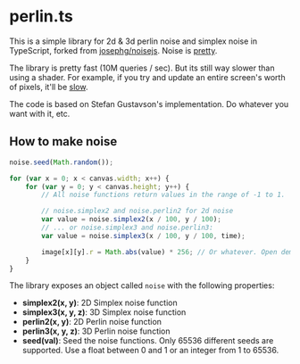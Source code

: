 # perlin.ts

This is a simple library for 2d & 3d perlin noise and simplex noise in
TypeScript, forked from [josephg/noisejs](https://github.com/josephg/noisejs). Noise is
[pretty](https://josephg.com/perlin/3/).

The library is pretty fast (10M queries / sec). But its still way slower than
using a shader. For example, if you try and update an entire screen's worth of
pixels, it'll be [slow](http://josephg.github.com/noisejs/demo3d.html).

The code is based on Stefan Gustavson's implementation. Do whatever you want
with it, etc.

## How to make noise

```javascript
noise.seed(Math.random());

for (var x = 0; x < canvas.width; x++) {
	for (var y = 0; y < canvas.height; y++) {
		// All noise functions return values in the range of -1 to 1.

		// noise.simplex2 and noise.perlin2 for 2d noise
		var value = noise.simplex2(x / 100, y / 100);
		// ... or noise.simplex3 and noise.perlin3:
		var value = noise.simplex3(x / 100, y / 100, time);

		image[x][y].r = Math.abs(value) * 256; // Or whatever. Open demo.html to see it used with canvas.
	}
}
```

The library exposes an object called `noise` with the following properties:

- **simplex2(x, y)**: 2D Simplex noise function
- **simplex3(x, y, z)**: 3D Simplex noise function
- **perlin2(x, y)**: 2D Perlin noise function
- **perlin3(x, y, z)**: 3D Perlin noise function
- **seed(val)**: Seed the noise functions. Only 65536 different seeds are supported. Use a float between 0 and 1 or an integer from 1 to 65536.
